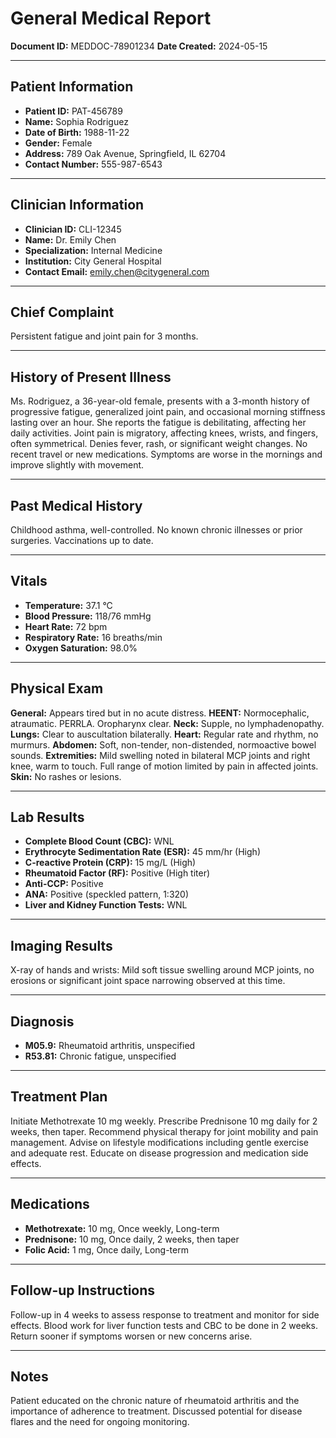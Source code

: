 # General Medical Report

**Document ID:** MEDDOC-78901234
**Date Created:** 2024-05-15

---

## Patient Information

*   **Patient ID:** PAT-456789
*   **Name:** Sophia Rodriguez
*   **Date of Birth:** 1988-11-22
*   **Gender:** Female
*   **Address:** 789 Oak Avenue, Springfield, IL 62704
*   **Contact Number:** 555-987-6543

---

## Clinician Information

*   **Clinician ID:** CLI-12345
*   **Name:** Dr. Emily Chen
*   **Specialization:** Internal Medicine
*   **Institution:** City General Hospital
*   **Contact Email:** emily.chen@citygeneral.com

---

## Chief Complaint

Persistent fatigue and joint pain for 3 months.

---

## History of Present Illness

Ms. Rodriguez, a 36-year-old female, presents with a 3-month history of progressive fatigue, generalized joint pain, and occasional morning stiffness lasting over an hour. She reports the fatigue is debilitating, affecting her daily activities. Joint pain is migratory, affecting knees, wrists, and fingers, often symmetrical. Denies fever, rash, or significant weight changes. No recent travel or new medications. Symptoms are worse in the mornings and improve slightly with movement.

---

## Past Medical History

Childhood asthma, well-controlled. No known chronic illnesses or prior surgeries. Vaccinations up to date.

---

## Vitals

*   **Temperature:** 37.1 °C
*   **Blood Pressure:** 118/76 mmHg
*   **Heart Rate:** 72 bpm
*   **Respiratory Rate:** 16 breaths/min
*   **Oxygen Saturation:** 98.0%

---

## Physical Exam

**General:** Appears tired but in no acute distress.
**HEENT:** Normocephalic, atraumatic. PERRLA. Oropharynx clear.
**Neck:** Supple, no lymphadenopathy.
**Lungs:** Clear to auscultation bilaterally.
**Heart:** Regular rate and rhythm, no murmurs.
**Abdomen:** Soft, non-tender, non-distended, normoactive bowel sounds.
**Extremities:** Mild swelling noted in bilateral MCP joints and right knee, warm to touch. Full range of motion limited by pain in affected joints.
**Skin:** No rashes or lesions.

---

## Lab Results

*   **Complete Blood Count (CBC):** WNL
*   **Erythrocyte Sedimentation Rate (ESR):** 45 mm/hr (High)
*   **C-reactive Protein (CRP):** 15 mg/L (High)
*   **Rheumatoid Factor (RF):** Positive (High titer)
*   **Anti-CCP:** Positive
*   **ANA:** Positive (speckled pattern, 1:320)
*   **Liver and Kidney Function Tests:** WNL

---

## Imaging Results

X-ray of hands and wrists: Mild soft tissue swelling around MCP joints, no erosions or significant joint space narrowing observed at this time.

---

## Diagnosis

*   **M05.9:** Rheumatoid arthritis, unspecified
*   **R53.81:** Chronic fatigue, unspecified

---

## Treatment Plan

Initiate Methotrexate 10 mg weekly. Prescribe Prednisone 10 mg daily for 2 weeks, then taper. Recommend physical therapy for joint mobility and pain management. Advise on lifestyle modifications including gentle exercise and adequate rest. Educate on disease progression and medication side effects.

---

## Medications

*   **Methotrexate:** 10 mg, Once weekly, Long-term
*   **Prednisone:** 10 mg, Once daily, 2 weeks, then taper
*   **Folic Acid:** 1 mg, Once daily, Long-term

---

## Follow-up Instructions

Follow-up in 4 weeks to assess response to treatment and monitor for side effects. Blood work for liver function tests and CBC to be done in 2 weeks. Return sooner if symptoms worsen or new concerns arise.

---

## Notes

Patient educated on the chronic nature of rheumatoid arthritis and the importance of adherence to treatment. Discussed potential for disease flares and the need for ongoing monitoring.